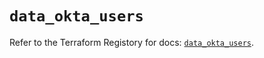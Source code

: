 # `data_okta_users`

Refer to the Terraform Registory for docs: [`data_okta_users`](https://www.terraform.io/docs/providers/okta/d/users).
